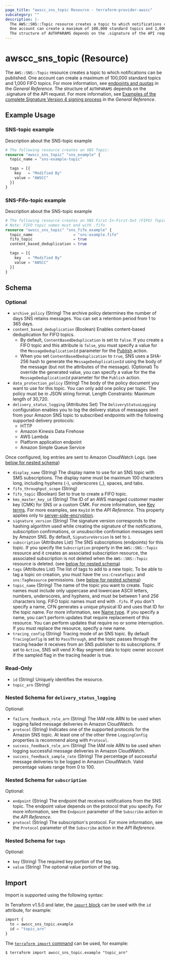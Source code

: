 ```yaml
---
page_title: "awscc_sns_topic Resource - terraform-provider-awscc"
subcategory: ""
description: |-
  The AWS::SNS::Topic resource creates a topic to which notifications can be published.
  One account can create a maximum of 100,000 standard topics and 1,000 FIFO topics. For more information, see endpoints and quotas https://docs.aws.amazon.com/general/latest/gr/sns.html in the General Reference.
  The structure of AUTHPARAMS depends on the .signature of the API request. For more information, see Examples of the complete Signature Version 4 signing process https://docs.aws.amazon.com/general/latest/gr/sigv4-signed-request-examples.html in the General Reference.
---
```


# awscc_sns_topic (Resource)

The ``AWS::SNS::Topic`` resource creates a topic to which notifications can be published.
  One account can create a maximum of 100,000 standard topics and 1,000 FIFO topics. For more information, see [endpoints and quotas](https://docs.aws.amazon.com/general/latest/gr/sns.html) in the *General Reference*.
   The structure of ``AUTHPARAMS`` depends on the .signature of the API request. For more information, see [Examples of the complete Signature Version 4 signing process](https://docs.aws.amazon.com/general/latest/gr/sigv4-signed-request-examples.html) in the *General Reference*.

## Example Usage

### SNS-topic example
Description about the SNS-topic example
```terraform
# The following resource creates an SNS Topic:
resource "awscc_sns_topic" "sns_example" {
  topic_name = "sns-example-topic"

  tags = [{
    key   = "Modified By"
    value = "AWSCC"
  }]
}
```

### SNS-Fifo-topic example
Description about the SNS-topic example
```terraform
# The following resource creates an SNS First-In-First-Out (FIFO) Topic:
# Note: FIFO topic names must end with .fifo
resource "awscc_sns_topic" "sns_fifo_example" {
  topic_name                  = "sns-example.fifo"
  fifo_topic                  = true
  content_based_deduplication = true

  tags = [{
    key   = "Modified By"
    value = "AWSCC"
  }]
}
```

<!-- schema generated by tfplugindocs -->
## Schema

### Optional

- `archive_policy` (String) The archive policy determines the number of days SNS retains messages. You can set a retention period from 1 to 365 days.
- `content_based_deduplication` (Boolean) Enables content-based deduplication for FIFO topics.
  +  By default, ``ContentBasedDeduplication`` is set to ``false``. If you create a FIFO topic and this attribute is ``false``, you must specify a value for the ``MessageDeduplicationId`` parameter for the [Publish](https://docs.aws.amazon.com/sns/latest/api/API_Publish.html) action. 
  +  When you set ``ContentBasedDeduplication`` to ``true``, SNS uses a SHA-256 hash to generate the ``MessageDeduplicationId`` using the body of the message (but not the attributes of the message).
 (Optional) To override the generated value, you can specify a value for the the ``MessageDeduplicationId`` parameter for the ``Publish`` action.
- `data_protection_policy` (String) The body of the policy document you want to use for this topic.
 You can only add one policy per topic.
 The policy must be in JSON string format.
 Length Constraints: Maximum length of 30,720.
- `delivery_status_logging` (Attributes Set) The ``DeliveryStatusLogging`` configuration enables you to log the delivery status of messages sent from your Amazon SNS topic to subscribed endpoints with the following supported delivery protocols:
  +  HTTP 
  +  Amazon Kinesis Data Firehose
  +   AWS Lambda
  +  Platform application endpoint
  +  Amazon Simple Queue Service
  
 Once configured, log entries are sent to Amazon CloudWatch Logs. (see [below for nested schema](#nestedatt--delivery_status_logging))
- `display_name` (String) The display name to use for an SNS topic with SMS subscriptions. The display name must be maximum 100 characters long, including hyphens (-), underscores (_), spaces, and tabs.
- `fifo_throughput_scope` (String)
- `fifo_topic` (Boolean) Set to true to create a FIFO topic.
- `kms_master_key_id` (String) The ID of an AWS managed customer master key (CMK) for SNS or a custom CMK. For more information, see [Key terms](https://docs.aws.amazon.com/sns/latest/dg/sns-server-side-encryption.html#sse-key-terms). For more examples, see ``KeyId`` in the *API Reference*.
 This property applies only to [server-side-encryption](https://docs.aws.amazon.com/sns/latest/dg/sns-server-side-encryption.html).
- `signature_version` (String) The signature version corresponds to the hashing algorithm used while creating the signature of the notifications, subscription confirmations, or unsubscribe confirmation messages sent by Amazon SNS. By default, ``SignatureVersion`` is set to ``1``.
- `subscription` (Attributes List) The SNS subscriptions (endpoints) for this topic.
  If you specify the ``Subscription`` property in the ``AWS::SNS::Topic`` resource and it creates an associated subscription resource, the associated subscription is not deleted when the ``AWS::SNS::Topic`` resource is deleted. (see [below for nested schema](#nestedatt--subscription))
- `tags` (Attributes List) The list of tags to add to a new topic.
  To be able to tag a topic on creation, you must have the ``sns:CreateTopic`` and ``sns:TagResource`` permissions. (see [below for nested schema](#nestedatt--tags))
- `topic_name` (String) The name of the topic you want to create. Topic names must include only uppercase and lowercase ASCII letters, numbers, underscores, and hyphens, and must be between 1 and 256 characters long. FIFO topic names must end with ``.fifo``.
 If you don't specify a name, CFN generates a unique physical ID and uses that ID for the topic name. For more information, see [Name type](https://docs.aws.amazon.com/AWSCloudFormation/latest/UserGuide/aws-properties-name.html).
  If you specify a name, you can't perform updates that require replacement of this resource. You can perform updates that require no or some interruption. If you must replace the resource, specify a new name.
- `tracing_config` (String) Tracing mode of an SNS topic. By default ``TracingConfig`` is set to ``PassThrough``, and the topic passes through the tracing header it receives from an SNS publisher to its subscriptions. If set to ``Active``, SNS will vend X-Ray segment data to topic owner account if the sampled flag in the tracing header is true.

### Read-Only

- `id` (String) Uniquely identifies the resource.
- `topic_arn` (String)

<a id="nestedatt--delivery_status_logging"></a>
### Nested Schema for `delivery_status_logging`

Optional:

- `failure_feedback_role_arn` (String) The IAM role ARN to be used when logging failed message deliveries in Amazon CloudWatch.
- `protocol` (String) Indicates one of the supported protocols for the Amazon SNS topic.
  At least one of the other three ``LoggingConfig`` properties is recommend along with ``Protocol``.
- `success_feedback_role_arn` (String) The IAM role ARN to be used when logging successful message deliveries in Amazon CloudWatch.
- `success_feedback_sample_rate` (String) The percentage of successful message deliveries to be logged in Amazon CloudWatch. Valid percentage values range from 0 to 100.


<a id="nestedatt--subscription"></a>
### Nested Schema for `subscription`

Optional:

- `endpoint` (String) The endpoint that receives notifications from the SNS topic. The endpoint value depends on the protocol that you specify. For more information, see the ``Endpoint`` parameter of the ``Subscribe`` action in the *API Reference*.
- `protocol` (String) The subscription's protocol. For more information, see the ``Protocol`` parameter of the ``Subscribe`` action in the *API Reference*.


<a id="nestedatt--tags"></a>
### Nested Schema for `tags`

Optional:

- `key` (String) The required key portion of the tag.
- `value` (String) The optional value portion of the tag.

## Import

Import is supported using the following syntax:

In Terraform v1.5.0 and later, the [`import` block](https://developer.hashicorp.com/terraform/language/import) can be used with the `id` attribute, for example:

```terraform
import {
  to = awscc_sns_topic.example
  id = "topic_arn"
}
```

The [`terraform import` command](https://developer.hashicorp.com/terraform/cli/commands/import) can be used, for example:

```shell
$ terraform import awscc_sns_topic.example "topic_arn"
```